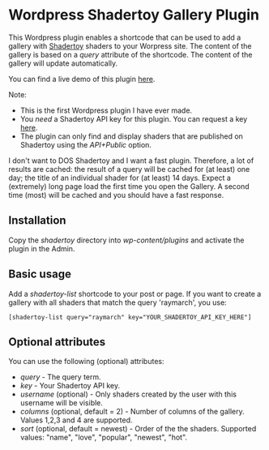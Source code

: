 # Wordpress Shadertoy Gallery Plugin

This Wordpress plugin enables a shortcode that can be used to add a gallery with [Shadertoy](https://www.shadertoy.com) shaders to your Worpress site. The content of the gallery is based on a _query_ attribute of the shortcode. The content of the gallery will update automatically.

You can find a live demo of this plugin [here](https://reindernijhoff.net/shadertoy/).

Note:
- This is the first Wordpress plugin I have ever made. 
- You *need* a Shadertoy API key for this plugin. You can request a key [here](https://www.shadertoy.com/howto).
- The plugin can only find and display shaders that are published on Shadertoy using the _API+Public_ option.

I don't want to DOS Shadertoy and I want a fast plugin. Therefore, a lot of results are cached: the result of a query will be cached for (at least) one day; the title of an individual shader for (at least) 14 days. Expect a (extremely) long page load the first time you open the Gallery. A second time (most) will be cached and you should have a fast response.

## Installation

Copy the _shadertoy_ directory into _wp-content/plugins_ and activate the plugin in the Admin.

## Basic usage

Add a _shadertoy-list_ shortcode to your post or page. If you want to create a gallery with all shaders that match the query 'raymarch', you use:

```
[shadertoy-list query="raymarch" key="YOUR_SHADERTOY_API_KEY_HERE"]
```

## Optional attributes

You can use the following (optional) attributes:

- *query* - The query term.
- *key* - Your Shadertoy API key.
- *username* (optional) - Only shaders created by the user with this username will be visible.
- *columns* (optional, default = 2) - Number of columns of the gallery. Values 1,2,3 and 4 are supported.
- *sort* (optional, default = newest) - Order of the the shaders. Supported values: "name", "love", "popular", "newest", "hot".
